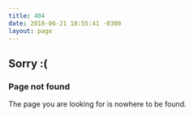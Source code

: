 ```yaml
---
title: 404
date: 2018-06-21 18:55:41 -0300
layout: page
---
```


## Sorry :(

### Page not found

The page you are looking for is nowhere to be found.
